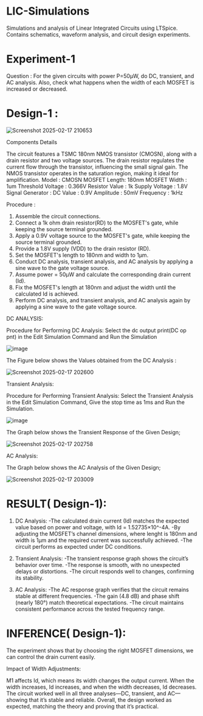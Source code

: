 # LIC-Simulations
Simulations and analysis of Linear Integrated Circuits using LTSpice. Contains schematics, waveform analysis, and circuit design experiments.

# Experiment-1
Question : For the given circuits with power P=50μW, do DC, transient, and AC analysis. Also, check what happens when the width of each MOSFET is increased or decreased.

# Design-1 :

   ![Screenshot 2025-02-17 210653](https://github.com/user-attachments/assets/739b8958-7ec7-4a87-9e13-cdb6594f7ed5)


Components Details

The circuit features a TSMC 180nm NMOS transistor (CMOSN), along with a drain resistor and two voltage sources. The drain resistor regulates the current flow through the transistor, influencing the small signal gain. The NMOS transistor operates in the saturation region, making it ideal for amplification.
Model : CMOSN
MOSFET Length: 180nm
MOSFET Width : 1um
Threshold Voltage : 0.366V
Resistor Value : 1k
Supply Voltage : 1.8V
Signal Generator :
       DC Value : 0.9V
       Amplitude : 50mV
       Frequency : 1kHz

Procedure :

1. Assemble the circuit connections.
2. Connect a 1k ohm drain resistor(RD) to the MOSFET's gate, while keeping the source terminal grounded.
3. Apply a 0.9V voltage source to the MOSFET's gate, while keeping the source terminal grounded.
4. Provide a 1.8V supply (VDD) to the drain resistor (RD).
5. Set the MOSFET's length to 180nm and width to 1μm.
6. Conduct DC analysis, transient analysis, and AC analysis by applying a sine wave to the gate voltage source.
7. Assume power = 50μW and calculate the corresponding drain current (Id).
8. Fix the MOSFET's length at 180nm and adjust the width until the calculated Id is achieved.
9. Perform DC analysis, and transient analysis, and AC analysis again by applying a sine wave to the gate voltage source.

 DC ANALYSIS:

   Procedure for Performing DC Analysis:
   Select the dc output print(DC op pnt) in the Edit Simulation Command and Run the Simulation

   ![image](https://github.com/user-attachments/assets/682cb6c0-8015-4828-ab1b-c2fe8d1bf67b)


   The Figure below shows the Values obtained from the DC Analysis : 
   
   ![Screenshot 2025-02-17 202600](https://github.com/user-attachments/assets/729b5704-6c35-4124-909a-fb3ea8a42040)
   

Transient Analysis:

   Procedure for Performing Transient Analysis:
   Select the Transient Analysis in the Edit Simulation Command,  Give the stop time as 1ms and Run the Simulation.

   ![image](https://github.com/user-attachments/assets/8a268dab-e63f-4419-88ca-5bead7d293ac)


   The Graph below shows the Transient Response of the Given Design;

  ![Screenshot 2025-02-17 202758](https://github.com/user-attachments/assets/2d77caa8-055d-4bcc-81dd-33d71e7e7027)


   
AC Analysis:
   
   The Graph below shows the AC Analysis of the Given Design;

  ![Screenshot 2025-02-17 203009](https://github.com/user-attachments/assets/3b349fed-caf5-4501-ac04-74dd0fa163b7)

# RESULT( Design-1):
 1) DC Analysis:
     -The calculated drain current (Id) matches the expected value based on power and voltage, with Id = 1.52735×10^-4A.
     -By adjusting the MOSFET’s channel dimensions, where lenght is 180nm and width is 1μm and the required current was successfully achieved.
     -The circuit performs as expected under DC conditions.
    
 2) Transient Analysis:
     -The transient response graph shows the circuit’s behavior over time.
     -The response is smooth, with no unexpected delays or distortions.
     -The circuit responds well to changes, confirming its stability.

 3) AC Analysis:
     -The AC response graph verifies that the circuit remains stable at different frequencies.
     -The gain (4.8 dB) and phase shift (nearly 180°) match theoretical expectations.
     -The circuit maintains consistent performance across the tested frequency range.

# INFERENCE( Design-1):
  The experiment shows that by choosing the right MOSFET dimensions, we can control the drain current easily.

Impact of Width Adjustments:

M1 affects Id, which means its width changes the output current. When the width increases, Id increases, and when the width decreases, Id decreases.
The circuit worked well in all three analyses—DC, transient, and AC—showing that it’s stable and reliable.
Overall, the design worked as expected, matching the theory and proving that it’s practical.

